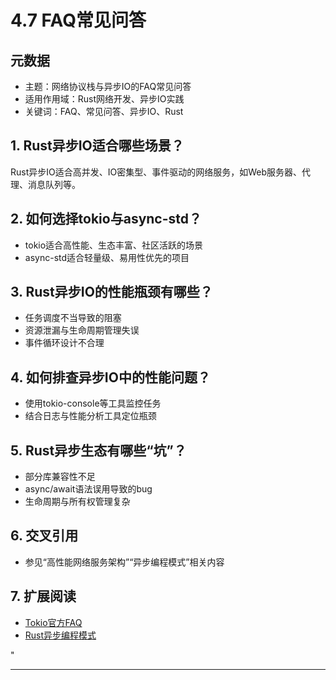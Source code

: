 ﻿# 4.7 FAQ常见问答

## 元数据

- 主题：网络协议栈与异步IO的FAQ常见问答
- 适用作用域：Rust网络开发、异步IO实践
- 关键词：FAQ、常见问答、异步IO、Rust

## 1. Rust异步IO适合哪些场景？

Rust异步IO适合高并发、IO密集型、事件驱动的网络服务，如Web服务器、代理、消息队列等。

## 2. 如何选择tokio与async-std？

- tokio适合高性能、生态丰富、社区活跃的场景
- async-std适合轻量级、易用性优先的项目

## 3. Rust异步IO的性能瓶颈有哪些？

- 任务调度不当导致的阻塞
- 资源泄漏与生命周期管理失误
- 事件循环设计不合理

## 4. 如何排查异步IO中的性能问题？

- 使用tokio-console等工具监控任务
- 结合日志与性能分析工具定位瓶颈

## 5. Rust异步生态有哪些“坑”？

- 部分库兼容性不足
- async/await语法误用导致的bug
- 生命周期与所有权管理复杂

## 6. 交叉引用

- 参见“高性能网络服务架构”“异步编程模式”相关内容

## 7. 扩展阅读

- [Tokio官方FAQ](https://tokio.rs/faq)
- [Rust异步编程模式](https://rust-lang.github.io/async-book/)

"

---
